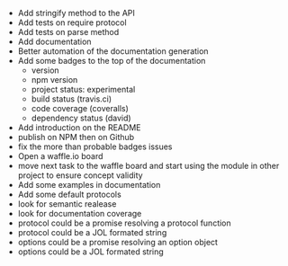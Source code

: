 + Add stringify method to the API
+ Add tests on require protocol
+ Add tests on parse method
+ Add documentation
+ Better automation of the documentation generation
+ Add some badges to the top of the documentation
	+ version
	+ npm version
	+ project status: experimental
	+ build status (travis.ci)
	+ code coverage (coveralls)
	+ dependency status (david)
+ Add introduction on the README
+ publish on NPM then on Github
+ fix the more than probable badges issues
+ Open a waffle.io board
+ move next task to the waffle board and start using the module in other project to ensure concept validity
+ Add some examples in documentation
+ Add some default protocols
+ look for semantic realease
+ look for documentation coverage
+ protocol could be a promise resolving a protocol function
+ protocol could be a JOL formated string
+ options could be a promise resolving an option object
+ options could be a JOL formated string